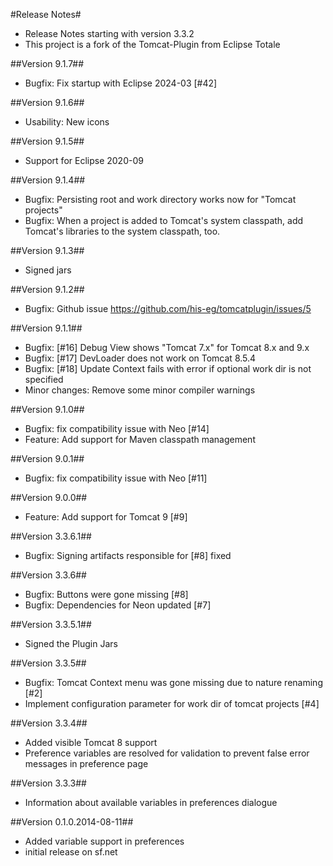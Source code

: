#Release Notes#

* Release Notes starting with version 3.3.2
* This project is a fork of the Tomcat-Plugin from Eclipse Totale

##Version 9.1.7##
* Bugfix: Fix startup with Eclipse 2024-03 [#42]

##Version 9.1.6##
* Usability: New icons

##Version 9.1.5##
* Support for Eclipse 2020-09

##Version 9.1.4##
* Bugfix: Persisting root and work directory works now for "Tomcat projects"
* Bugfix: When a project is added to Tomcat's system classpath, add Tomcat's libraries to the system classpath, too.

##Version 9.1.3##
* Signed jars

##Version 9.1.2##
* Bugfix: Github issue https://github.com/his-eg/tomcatplugin/issues/5

##Version 9.1.1##
* Bugfix: [#16] Debug View shows "Tomcat 7.x" for Tomcat 8.x and 9.x
* Bugfix: [#17] DevLoader does not work on Tomcat 8.5.4
* Bugfix: [#18] Update Context fails with error if optional work dir is not specified
* Minor changes: Remove some minor compiler warnings

##Version 9.1.0##
* Bugfix: fix compatibility issue with Neo [#14]
* Feature: Add support for Maven classpath management

##Version 9.0.1##
* Bugfix: fix compatibility issue with Neo [#11]

##Version 9.0.0##
* Feature: Add support for Tomcat 9 [#9]

##Version 3.3.6.1##
* Bugfix: Signing artifacts responsible for [#8] fixed

##Version 3.3.6##
* Bugfix: Buttons were gone missing [#8]
* Bugfix: Dependencies for Neon updated [#7]

##Version 3.3.5.1##
* Signed the Plugin Jars

##Version 3.3.5##
* Bugfix: Tomcat Context menu was gone missing due to nature renaming [#2]
* Implement configuration parameter for work dir of tomcat projects [#4]

##Version 3.3.4##

* Added visible Tomcat 8 support
* Preference variables are resolved for validation to prevent false error messages in preference page

##Version 3.3.3##

* Information about available variables in preferences dialogue

##Version 0.1.0.2014-08-11##

* Added variable support in preferences
* initial release on sf.net
